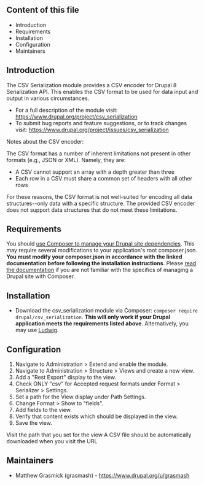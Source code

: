 Content of this file
--------------------

 * Introduction
 * Requirements
 * Installation
 * Configuration
 * Maintainers

Introduction
------------

The CSV Serialization module provides a CSV encoder for Drupal 8 Serialization
API. This enables the CSV format to be used for data input and output in various
circumstances.

 * For a full description of the module visit:
   https://www.drupal.org/project/csv_serialization
 * To submit bug reports and feature suggestions, or to track changes visit:
   https://www.drupal.org/project/issues/csv_serialization

Notes about the CSV encoder:

The CSV format has a number of inherent limitations not present in other formats
(e.g., JSON or XML). Namely, they are:
 * A CSV cannot support an array with a depth greater than three
 * Each row in a CSV must share a common set of headers with all other rows

For these reasons, the CSV format is not well-suited for encoding all data
structures--only data with a specific structure. The provided CSV encoder
does not support data structures that do not meet these limitations.

Requirements
------------

You should [use Composer to manage your Drupal site dependencies](https://www.drupal.org/docs/develop/using-composer/using-composer-to-manage-drupal-site-dependencies#managing-contributed). This may require several modifications to your application's root composer.json. __You must modify your composer.json in accordance with the linked documentation before following the installation instructions__. Please [read the documentation](https://www.drupal.org/docs/develop/using-composer/using-composer-to-manage-drupal-site-dependencies#managing-contributed) if you are not familiar with the specifics of managing a Drupal site with Composer.

Installation
------------

 * Download the csv_serialization module via Composer: `composer require drupal/csv_serialization`. __This will only work if your Drupal application meets the requirements listed above__. Alternatively, you may use [Ludwig](https://www.drupal.org/project/ludwig).

Configuration
-------------

1. Navigate to Administration > Extend and enable the module.
2. Navigate to Administration > Structure > Views and create a new view.
3. Add a "Rest Export" display to the view.
4. Check ONLY "csv" for Accepted request formats under Format > Serializer > Settings.
5. Set a path for the View display under Path Settings.
6. Change Format > Show to "fields".
7. Add fields to the view.
8. Verify that content exists which should be displayed in the view.
9. Save the view.

Visit the path that you set for the view
A CSV file should be automatically downloaded when you visit the URL

Maintainers
-----------

 * Matthew Grasmick (grasmash) - https://www.drupal.org/u/grasmash
